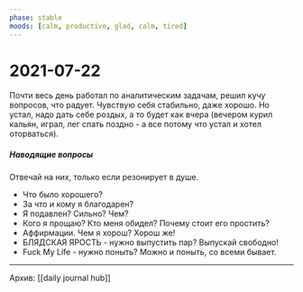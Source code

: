 ```yaml
---
phase: stable
moods: [calm, productive, glad, calm, tired]
---
```

# 2021-07-22

Почти весь день работал по аналитическим задачам, решил кучу вопросов, что радует.
Чувствую себя стабильно, даже хорошо.
Но устал, надо дать себе роздых, а то будет как вчера (вечером курил кальян, играл, лег спать поздно - а все потому что устал и хотел оторваться).

##### Наводящие вопросы
Отвечай на них, только если резонирует в душе.
- Что было хорошего?
- За что и кому я благодарен?
- Я подавлен? Сильно? Чем?
- Кого я прощаю? Кто меня обидел? Почему стоит его простить?
- Аффирмации. Чем я хорош? Хорош же!
- БЛЯДСКАЯ ЯРОСТЬ - нужно выпустить пар? Выпускай свободно!
- Fuck My Life - нужно поныть? Можно и поныть, со всеми бывает.

***
Архив: [[daily journal hub]]